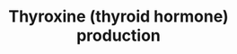 ---
annotations:
- id: PW:0000501
  parent: signaling pathway
  type: Pathway Ontology
  value: thyroid hormone signaling pathway
- id: DOID:50
  type: Disease Ontology
  value: thyroid gland disease
- id: PW:0000501
  parent: signaling pathway
  type: Pathway Ontology
  value: thyroid hormone signaling pathway
- id: DOID:50
  type: Disease Ontology
  value: thyroid gland disease
authors:
- Andra
- Evelo
- Mkutmon
- Lribeiro
- MaintBot
- AlexanderPico
- Egonw
- Eweitz
- CMalyar
citedin: ''
communities:
- Micronutrients
description: Thyroxine hormone is produced in the thyroid gland from tyrosine and
  iodine. Thyrotropin-releasing hormone (TRH) is produced by the hypothalamus. It
  stimulates the production of thyroid-stimulating hormone (TSH) in the anterior pituitary
  gland, which affects the thyroid-stimulating hormone receptor (TSHR). Iodine is
  captured by a hydrogen peroxide trap procuced by thyroid peroxidase and added to
  the 3' and 5' postitions of tyrosine. This can either be free tyrosine or a tyrosine
  residue in thyroglobuline. After the multiple iodination steps this produces T3
  and T4.  The production of the thyroid hormones thyroxine (T4),tri-iodothyronine
  (T3) and reverse T3 (rT3) is dependent on the organification of iodine into thyroglobulin
  (Tg), the major protein product of the thyroid (2). This involves thyroid peroxidase
  catalyzed iodination of tyrosine residues in Tg to form mono- and di-iodotyrosines
  and their subsequent crosslinking to form the iodothyronines T3 and T4.  Iodine
  131 is an important radioactive fallout product. It was released in the atmosphere
  after nuclear tests and after nuclear incidents like at Tchernobyl and Fukushima.
  Since the iodine is concentrated in the thyroid glant as a substrate for the process
  described here non-radioactive iodine 127 is given as competitor to people exposed.
last-edited: 2024-02-21
ndex: 72f405f2-8b63-11eb-9e72-0ac135e8bacf
organisms:
- Homo sapiens
redirect_from:
- /index.php/Pathway:WP1981
- /instance/WP1981
- /instance/WP1981_r128723
revision: r128723
schema-jsonld:
- '@context': https://schema.org/
  '@id': https://wikipathways.github.io/pathways/WP1981.html
  '@type': Dataset
  creator:
    '@type': Organization
    name: WikiPathways
  description: Thyroxine hormone is produced in the thyroid gland from tyrosine and
    iodine. Thyrotropin-releasing hormone (TRH) is produced by the hypothalamus. It
    stimulates the production of thyroid-stimulating hormone (TSH) in the anterior
    pituitary gland, which affects the thyroid-stimulating hormone receptor (TSHR).
    Iodine is captured by a hydrogen peroxide trap procuced by thyroid peroxidase
    and added to the 3' and 5' postitions of tyrosine. This can either be free tyrosine
    or a tyrosine residue in thyroglobuline. After the multiple iodination steps this
    produces T3 and T4.  The production of the thyroid hormones thyroxine (T4),tri-iodothyronine
    (T3) and reverse T3 (rT3) is dependent on the organification of iodine into thyroglobulin
    (Tg), the major protein product of the thyroid (2). This involves thyroid peroxidase
    catalyzed iodination of tyrosine residues in Tg to form mono- and di-iodotyrosines
    and their subsequent crosslinking to form the iodothyronines T3 and T4.  Iodine
    131 is an important radioactive fallout product. It was released in the atmosphere
    after nuclear tests and after nuclear incidents like at Tchernobyl and Fukushima.
    Since the iodine is concentrated in the thyroid glant as a substrate for the process
    described here non-radioactive iodine 127 is given as competitor to people exposed.
  keywords:
  - 127 Iodide
  - 131 Iodide
  - ADCY1
  - ANO1
  - ATP
  - CLC5
  - 'CREB1 '
  - Ca2+
  - DAG
  - DUOX1
  - DUOX2
  - 'ELK1 '
  - 'ERK1 '
  - 'ERK2 '
  - H202
  - Ins(1,4,5)P3
  - L-Tyrosine
  - MAP2K2
  - MAPK21
  - NF-KB
  - 'PLC '
  - 'PRKAA1 '
  - 'PRKAAK2 '
  - 'PRKCA '
  - 'PtdIns(4,5)P2 '
  - RAF1
  - 'RAP1A '
  - 'RAP1B '
  - SLC26A6
  - SLC5A5
  - TRH
  - TSH
  - TSHR
  - Thyroidperoxidase
  - Thyroxine (T4)
  - Thyruglobulin (Tg)
  - Triiodothyronine (T3)
  - cAMP
  license: CC0
  name: Thyroxine (thyroid hormone) production
seo: CreativeWork
title: Thyroxine (thyroid hormone) production
wpid: WP1981
---